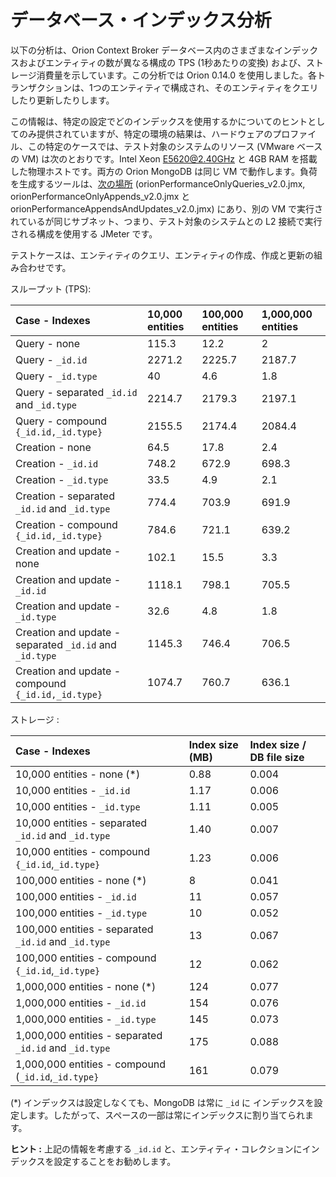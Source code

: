# データベース・インデックス分析

以下の分析は、Orion Context Broker データベース内のさまざまなインデックスおよびエンティティの数が異なる構成の TPS (1秒あたりの変換) および、ストレージ消費量を示しています。この分析では Orion 0.14.0 を使用しました。各トランザクションは、1つのエンティティで構成され、そのエンティティをクエリしたり更新したりします。

この情報は、特定の設定でどのインデックスを使用するかについてのヒントとしてのみ提供されていますが、特定の環境の結果は、ハードウェアのプロファイル、この特定のケースでは、テスト対象のシステムのリソース (VMware ベースの VM) は次のとおりです。Intel Xeon E5620@2.40GHz と 4GB RAM を搭載した物理ホストです。両方の Orion MongoDB は同じ VM で動作します。負荷を生成するツールは、[次の場所](https://github.com/telefonicaid/fiware-orion/tree/master/test/LoadTest) (orionPerformanceOnlyQueries\_v2.0.jmx, orionPerformanceOnlyAppends\_v2.0.jmx と orionPerformanceAppendsAndUpdates\_v2.0.jmx) にあり、別の VM で実行されているが同じサブネット、つまり、テスト対象のシステムとの L2 接続で実行される構成を使用する JMeter です。

テストケースは、エンティティのクエリ、エンティティの作成、作成と更新の組み合わせです。

スループット (TPS):


| Case - Indexes                                           |  10,000 entities  | 100,000 entities   | 1,000,000 entities |
|:---------------------------------------------------------|:----------------- |:------------------ |:------------------ |
| Query - none                                             | 115.3             | 12.2               | 2                  |
| Query - `_id.id`                                         | 2271.2            | 2225.7             | 2187.7             |
| Query - `_id.type`                                       | 40                | 4.6                | 1.8                |
| Query - separated `_id.id` and `_id.type`                | 2214.7            | 2179.3             | 2197.1             |
| Query - compound `{_id.id,_id.type}`                     | 2155.5            | 2174.4             | 2084.4             |
| Creation - none                                          | 64.5              | 17.8               | 2.4                |
| Creation - `_id.id`                                      | 748.2             | 672.9              | 698.3              |
| Creation - `_id.type`                                    | 33.5              | 4.9                | 2.1                |
| Creation - separated `_id.id` and `_id.type`             | 774.4             | 703.9              | 691.9              |
| Creation - compound `{_id.id,_id.type}`                  | 784.6             | 721.1              | 639.2              |
| Creation and update - none                               | 102.1             | 15.5               | 3.3                |
| Creation and update - `_id.id`                           | 1118.1            | 798.1              | 705.5              |
| Creation and update - `_id.type`                         | 32.6              | 4.8                | 1.8                |
| Creation and update - separated `_id.id` and `_id.type`  | 1145.3            | 746.4              | 706.5              |
| Creation and update - compound `{_id.id,_id.type}`       | 1074.7            | 760.7              | 636.1              |

ストレージ :

| Case - Indexes                                         | Index size (MB) |  Index size / DB file size   |
|:-------------------------------------------------------|:--------------- |:---------------------------- |
| 10,000 entities - none (\*)                            | 0.88            | 0.004                        |
| 10,000 entities - `_id.id`                             | 1.17            | 0.006                        |
| 10,000 entities - `_id.type`                           | 1.11            | 0.005                        |
| 10,000 entities - separated `_id.id` and `_id.type`    | 1.40            | 0.007                        |
| 10,000 entities - compound `{_id.id`,`_id.type}`       | 1.23            | 0.006                        |
| 100,000 entities - none (\*)                           | 8               | 0.041                        |
| 100,000 entities -  `_id.id`                           | 11              | 0.057                        |
| 100,000 entities -  `_id.type`                         | 10              | 0.052                        |
| 100,000 entities -  separated `_id.id` and `_id.type`  | 13              | 0.067                        |
| 100,000 entities -  compound `{_id.id`,`_id.type}`     | 12              | 0.062                        |
| 1,000,000 entities - none (\*)                         | 124             | 0.077                        |
| 1,000,000 entities - `_id.id`                          | 154             | 0.076                        |
| 1,000,000 entities - `_id.type`                        | 145             | 0.073                        |
| 1,000,000 entities - separated `_id.id` and `_id.type` | 175             | 0.088                        |
| 1,000,000 entities - compound (`_id.id`,`_id.type}`    | 161             | 0.079                        |

(\*) インデックスは設定しなくても、MongoDB は常に `_id` に インデックスを設定します。したがって、スペースの一部は常にインデックスに割り当てられます。

**ヒント :** 上記の情報を考慮する `_id.id` と、エンティティ・コレクションにインデックスを設定することをお勧めします。
